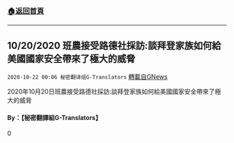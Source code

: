 ###  [:house:返回首頁](https://github.com/ourhimalayas/txt)
---

## 10/20/2020 班農接受路德社採訪:談拜登家族如何給美國國家安全帶來了極大的威脅
`2020-10-22 00:06 秘密翻译组G-Translators` [轉載自GNews](https://gnews.org/zh-hant/439339/)

2020年10月20日班農接受路德社採訪:談拜登家族如何給美國國家安全帶來了極大的威脅



####  **By：【秘密翻譯組G-Translators】**

0
